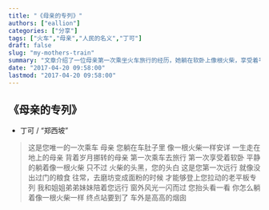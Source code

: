 ```yaml
---
title: "《母亲的专列》"
authors: ["eallion"]
categories: ["分享"]
tags: ["火车","母亲","人民的名义","丁可"]
draft: false
slug: "my-mothers-train"
summary: "文章介绍了一位母亲第一次乘坐火车旅行的经历，她躺在软卧上像根火柴，享受着平静和安详。作者和兄弟姐妹陪伴母亲远行，窗外风景匆匆而过。最后到达终点站时，他们看到高高的烟囱和数字花园。"
date: "2017-04-20 09:58:00"
lastmod: "2017-04-20 09:58:00"
---
```


《母亲的专列》
-------

- 丁可 / “郑西坡”

> 这是您唯一的一次乘车
> 母亲
> 您躺在车肚子里
> 像一根火柴一样安详
> 一生走在地上的母亲
> 背着岁月挪转的母亲
> 第一次乘车去旅行
> 第一次享受着软卧
> 平静的躺着像一根火柴
> 只不过
> 火柴的头黑，您的头白
> 这是您第一次远行
> 就像没出过门的粮食
> 往常，去磨坊变成面粉的时候
> 才能够登上您拉动的老平板专列
> 我和姐姐弟弟妹妹陪着您远行
> 窗外风光一闪而过
> 您抬头看一看
> 你怎么躺着像一根火柴一样
> 终点站要到了
> 车外是高高的烟囱
